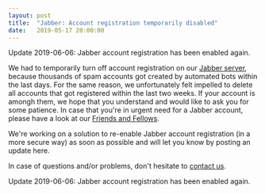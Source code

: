 ```yaml
---
layout: post
title:  "Jabber: Account registration temporarily disabled"
date:   2019-05-17 20:00:00
---
```



Update 2019-06-06: Jabber account registration has been enabled again.

We had to temporarily turn off account registration on our [Jabber server](/en/service/xmpp.html),
because thousands of spam accounts got created by automated bots within the last days. For the
same reason, we unfortunately felt impelled to delete all accounts that got registered within
the last two weeks. If your account is amongh them, we hope that you understand and would like
to ask you for some patience. In case that you're in urgent need for a Jabber account, please
have a look at our [Friends and Fellows](/en/friends.html).

We're working on a solution to re-enable Jabber account registration (in a more secure way)
as soon as possible and will let you know by posting an update here.

In case of questions and/or problems, don't hesitate to [contact us](/en/kontakt.html).

Update 2019-06-06: Jabber account registration has been enabled again.
